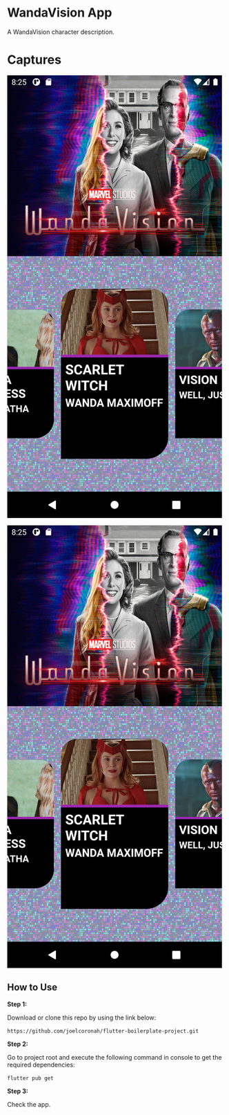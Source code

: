 # WandaVision App

A WandaVision character description.

# Captures
![Home page](https://github.com/joelcoronah/wanda-vision-app/blob/main/assets/images/captures/1.png "Home page")

![Character profile](https://github.com/joelcoronah/wanda-vision-app/blob/main/assets/images/captures/1.png "Character Profile")

## How to Use

**Step 1:**

Download or clone this repo by using the link below:

```
https://github.com/joelcoronah/flutter-boilerplate-project.git
```

**Step 2:**

Go to project root and execute the following command in console to get the required dependencies:

```
flutter pub get
```

**Step 3:**

Check the app.
